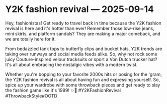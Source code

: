 # Y2K fashion revival — 2025-09-14

Hey, fashionistas! Get ready to travel back in time because the Y2K fashion revival is here and it's hotter than ever! Remember those low-rise jeans, mini skirts, and platform sandals? They are making a major comeback, and we are totally here for it. 

From bedazzled tank tops to butterfly clips and bucket hats, Y2K trends are taking over runways and social media feeds alike. So, why not rock some juicy Couture-inspired velour tracksuits or sport a Von Dutch trucker hat? It's all about embracing the nostalgic vibes with a modern twist.

Whether you're bopping to your favorite 2000s hits or posing for the 'gram, the Y2K fashion revival is all about having fun and expressing yourself. So, spice up your wardrobe with some throwback pieces and get ready to slay the fashion game like it's 1999! ✨🦋 #Y2KFashionRevival #ThrowbackStyle#OOTD